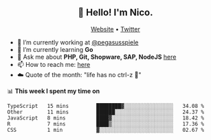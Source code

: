 <h2 align="center">👋 Hello! I'm Nico.</h2>
<p align="center">
  <a href="https://gruselhaus.com">Website</a> •
  <a href="https://twitter.com/NicoFinkernagel">Twitter</a>
</p>


- 🔭 I’m currently working at [@pegasusspiele](https://pegasus.de/en)
- 🌱 I’m currently learning **Go**
- 💬 Ask me about **PHP, Git, Shopware, SAP, NodeJS** [here](https://github.com/gruselhaus/gruselhaus/issues)
- 📫 How to reach me: [here](https://github.com/gruselhaus/gruselhaus/issues)
- ☁️ Quote of the month: "life has no ctrl-z 🌴"

📊 **This week I spent my time on**
<!--START_SECTION:waka-->
```text
TypeScript   15 mins         ████████▓░░░░░░░░░░░░░░░░   34.08 % 
Other        11 mins         ██████░░░░░░░░░░░░░░░░░░░   24.37 % 
JavaScript   8 mins          ████▓░░░░░░░░░░░░░░░░░░░░   18.42 % 
R            7 mins          ████▒░░░░░░░░░░░░░░░░░░░░   17.36 % 
CSS          1 min           ▓░░░░░░░░░░░░░░░░░░░░░░░░   02.67 % 
```
<!--END_SECTION:waka-->
